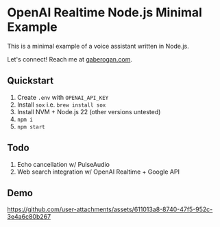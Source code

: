 # OpenAI Realtime Node.js Minimal Example

This is a minimal example of a voice assistant written in Node.js.

Let's connect! Reach me at [gaberogan.com](https://gaberogan.com).

## Quickstart

1. Create `.env` with `OPENAI_API_KEY`
2. Install `sox` i.e. `brew install sox`
3. Install NVM + Node.js 22 (other versions untested)
4. `npm i`
5. `npm start`

## Todo

1. Echo cancellation w/ PulseAudio
2. Web search integration w/ OpenAI Realtime + Google API

## Demo

https://github.com/user-attachments/assets/611013a8-8740-47f5-952c-3e4a6c80b267

